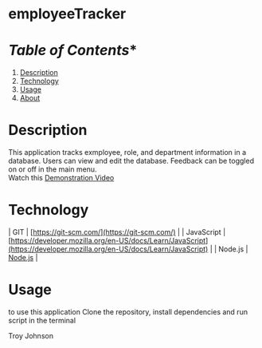 # employeeTracker

# *Table of Contents**

1. [Description](#description)
2. [Technology](#technology)
3. [Usage](#usage)
4. [About](#about)

# **Description**

This application tracks exmployee, role, and department information in a database. Users can view and edit the database. Feedback can be toggled on or off in the main menu.
<br>Watch this [Demonstration Video](https://drive.google.com/file/d/1U6otjbDXqQKdgAG0tBKRFYx3ZguBJHBJ/view)

# **Technology**

| GIT | [https://git-scm.com/](https://git-scm.com/) |
| JavaScript | [https://developer.mozilla.org/en-US/docs/Learn/JavaScript](https://developer.mozilla.org/en-US/docs/Learn/JavaScript) |
| Node.js | [Node.js](Node.js) |

# **Usage**

to use this application Clone the repository, install dependencies and run script in the terminal

Troy Johnson
